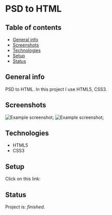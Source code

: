 # PSD to HTML

## Table of contents
* [General info](#general-info)
* [Screenshots](#screenshots)
* [Technologies](#technologies)
* [Setup](#setup)
* [Status](#status)



## General info
PSD to HTML. In this project I use  HTML5, CSS3.

## Screenshots
![Example screenshot](img/screenshoot/screenshot1.png);
![Example screenshot](img/screenshoot/screenshot2.png);

## Technologies
* HTML5
* CSS3 

## Setup
Click on this link: 



## Status
Project is: _finished_.



